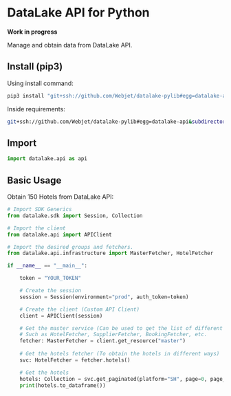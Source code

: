 # DataLake API for Python

**Work in progress**

Manage and obtain data from DataLake API.

## Install (pip3)

Using install command:

```bash
pip3 install "git+ssh://github.com/Webjet/datalake-pylib#egg=datalake-api&subdirectory=api"
```

Inside requirements:

```bash
git+ssh://github.com/Webjet/datalake-pylib#egg=datalake-api&subdirectory=api
```

## Import

```python
import datalake.api as api
```

## Basic Usage

Obtain 150 Hotels from DataLake API:
```python
# Import SDK Generics
from datalake.sdk import Session, Collection

# Import the client
from datalake.api import APIClient

# Import the desired groups and fetchers.
from datalake.api.infrastructure import MasterFetcher, HotelFetcher

if __name__ == "__main__":

    token = "YOUR_TOKEN"

    # Create the session
    session = Session(environment="prod", auth_token=token)

    # Create the client (Custom API Client)
    client = APIClient(session)

    # Get the master service (Can be used to get the list of different master fetchers)
    # Such as HotelFetcher, SupplierFetcher, BookingFetcher, etc.
    fetcher: MasterFetcher = client.get_resource("master")
    
    # Get the hotels fetcher (To obtain the hotels in different ways)
    svc: HotelFetcher = fetcher.hotels()

    # Get the hotels
    hotels: Collection = svc.get_paginated(platform="SH", page=0, page_size=150)
    print(hotels.to_dataframe())
```
